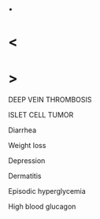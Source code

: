 # .

# <

# >

DEEP VEIN THROMBOSIS

ISLET CELL TUMOR

Diarrhea

Weight loss

Depression

Dermatitis

Episodic hyperglycemia

High blood glucagon

